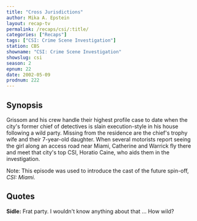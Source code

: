 ```yaml
---
title: "Cross Jurisdictions"
author: Mika A. Epstein
layout: recap-tv
permalink: /recaps/csi/:title/
categories: ["Recaps"]
tags: ["CSI: Crime Scene Investigation"]
station: CBS
showname: "CSI: Crime Scene Investigation"
showslug: csi
season: 2  
epnum: 22
date: 2002-05-09
prodnum: 222  
---
```


## Synopsis

Grissom and his crew handle their highest profile case to date when the city's former chief of detectives is slain execution-style in his house following a wild party. Missing from the residence are the chief's trophy wife and their 7-year-old daughter. When several motorists report seeing the girl along an access road near Miami, Catherine and Warrick fly there and meet that city's top CSI, Horatio Caine, who aids them in the investigation.

Note: This episode was used to introduce the cast of the future spin-off, _CSI: Miami._

## Quotes

**Sidle:** Frat party. I wouldn't know anything about that ... How wild?
